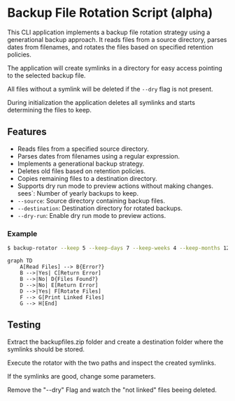 # Backup File Rotation Script (alpha)

This CLI application implements a backup file rotation strategy using a generational backup approach. It reads files from a source directory, parses dates from filenames, and rotates the files based on specified retention policies.

The application will create symlinks in a directory for easy access pointing to the selected backup file.

All files without a symlink will be deleted if the `--dry` flag is not present.

During initialization the application deletes all symlinks and starts determining the files to keep.

## Features

- Reads files from a specified source directory.
- Parses dates from filenames using a regular expression.
- Implements a generational backup strategy.
- Deletes old files based on retention policies.
- Copies remaining files to a destination directory.
- Supports dry run mode to preview actions without making changes.
sees`: Number of yearly backups to keep.
- `--source`: Source directory containing backup files.
- `--destination`: Destination directory for rotated backups.
- `--dry-run`: Enable dry run mode to preview actions.

### Example

```bash
$ backup-rotator --keep 5 --keep-days 7 --keep-weeks 4 --keep-months 12 --keep-years 5 --source-dir /path/to/source --destination-dir /path/to/destination --dry
```

```mermaid
graph TD
    A[Read Files] --> B{Error?}
    B -->|Yes| C[Return Error]
    B -->|No| D{Files Found?}
    D -->|No| E[Return Error]
    D -->|Yes| F[Rotate Files]
    F --> G[Print Linked Files]
    G --> H[End]
```

## Testing

Extract the backupfiles.zip folder and create a destination folder where the symlinks should be stored.

Execute the rotator with the two paths and inspect the created symlinks.

If the symlinks are good, change some parameters.

Remove the "--dry" Flag and watch the "not linked" files beeing deleted.